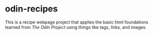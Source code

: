 # odin-recipes
This is a recipe webpage project that applies the basic html foundations learned from <em>The Odin Project</em> using things like tags, links, and images.
